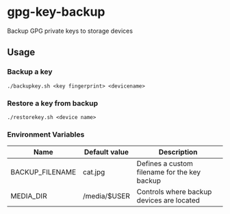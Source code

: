 # gpg-key-backup
Backup GPG private keys to storage devices
## Usage
### Backup a key
```
./backupkey.sh <key fingerprint> <devicename>
```
### Restore a key from backup
```
./restorekey.sh <device name>
```
### Environment Variables
Name | Default value | Description
--- | --- | ---
BACKUP_FILENAME | cat.jpg | Defines a custom filename for the key backup
MEDIA_DIR | /media/$USER | Controls where backup devices are located
